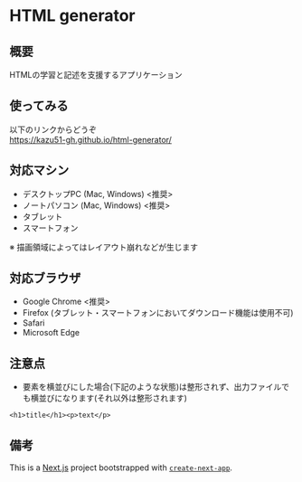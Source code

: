 # HTML generator

## 概要
HTMLの学習と記述を支援するアプリケーション

## 使ってみる
以下のリンクからどうぞ  
https://kazu51-gh.github.io/html-generator/

## 対応マシン
 - デスクトップPC (Mac, Windows) <推奨>
 - ノートパソコン (Mac, Windows) <推奨>
 - タブレット
 - スマートフォン

※ 描画領域によってはレイアウト崩れなどが生じます

## 対応ブラウザ
 - Google Chrome <推奨>
 - Firefox (タブレット・スマートフォンにおいてダウンロード機能は使用不可)
 - Safari 
 - Microsoft Edge

## 注意点
 - 要素を横並びにした場合(下記のような状態)は整形されず、出力ファイルでも横並びになります(それ以外は整形されます)
```
<h1>title</h1><p>text</p>
```

## 備考
This is a [Next.js](https://nextjs.org/) project bootstrapped with [`create-next-app`](https://github.com/vercel/next.js/tree/canary/packages/create-next-app).
